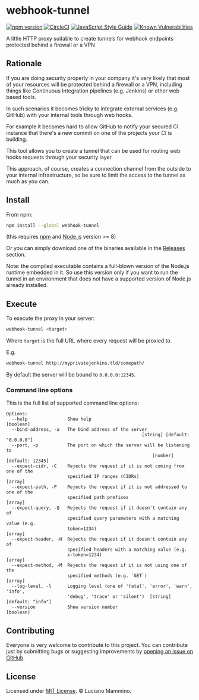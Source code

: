 # webhook-tunnel


[![npm version](https://badge.fury.io/js/webhook-tunnel.svg)](http://badge.fury.io/js/webhook-tunnel)
[![CircleCI](https://circleci.com/gh/lmammino/webhook-tunnel.svg?style=shield)](https://circleci.com/gh/lmammino/webhook-tunnel)
[![JavaScript Style Guide](https://img.shields.io/badge/code_style-standard-brightgreen.svg)](https://standardjs.com)
[![Known Vulnerabilities](https://snyk.io/test/github/lmammino/webhook-tunnel/badge.svg)](https://snyk.io/test/github/lmammino/webhook-tunnel)

A little HTTP proxy suitable to create tunnels for webhook endpoints protected behind a firewall or a VPN


## Rationale

If you are doing security properly in your company it's very likely that most of your resources will be
protected behind a firewall or a VPN, including things like Continuous Integration pipelines (e.g. Jenkins)
or other web based tools.

In such scenarios it becomes tricky to integrate external services (e.g. GitHub) with your internal tools
through web hooks.

For example it becomes hard to allow GitHub to notify your secured CI instance that there's a new commit
on one of the projects your CI is building.

This tool allows you to create a tunnel that can be used for routing web hooks requests through your
security layer.

This approach, of course, creates a connection channel from the outside to your internal infrastructure,
so be sure to limit the access to the tunnel as much as you can.


## Install

From npm:

```bash
npm install --global webhook-tunnel
```

(this requires [npm](https://www.npmjs.com/) and [Node.js](https://nodejs.org/) version >= 8)


Or you can simply download one of the binaries available in the [Releases](https://github.com/lmammino/webhook-tunnel/releases) section.

Note: the compiled executable contains a full-blown version of the Node.js runtime
embedded in it. So use this version only if you want to run the tunnel in an environment that
does not have a supported version of Node.js already installed.


## Execute

To execute the proxy in your server:

```bash
webhook-tunnel <target>
```

Where `target` is the full URL where every request will be proxied to.

E.g.

```bash
webhook-tunnel http://myprivatejenkins.tld/somepath/
```

By default the server will be bound to `0.0.0.0:12345`.


### Command line options

This is the full list of supported command line options:

```plain
Options:
  --help               Show help                                       [boolean]
  --bind-address, -a   The bind address of the server
                                                   [string] [default: "0.0.0.0"]
  --port, -p           The port on which the server will be listening to
                                                       [number] [default: 12345]
  --expect-cidr, -C    Rejects the request if it is not coming from one of the
                       specified IP ranges (CIDRs)                       [array]
  --expect-path, -P    Rejects the request if it is not addressed to one of the
                       specified path prefixes                           [array]
  --expect-query, -Q   Rejects the request if it doesn't contain any of
                       specified query parameters with a matching value (e.g.
                       token=1234)                                       [array]
  --expect-header, -H  Rejects the request if it doesn't contain any of
                       specified headers with a matching value (e.g.
                       x-token=1234)                                     [array]
  --expect-method, -M  Rejects the request if it is not using one of the
                       specified methods (e.g. `GET`)                    [array]
  --log-level, -l      Logging level (one of 'fatal', 'error', 'warn', 'info',
                       'debug', 'trace' or 'silent')  [string] [default: "info"]
  --version            Show version number                             [boolean]
```


## Contributing

Everyone is very welcome to contribute to this project.
You can contribute just by submitting bugs or suggesting improvements by
[opening an issue on GitHub](https://github.com/lmammino/webhook-tunnel/issues).


## License

Licensed under [MIT License](LICENSE). © Luciano Mammino.
